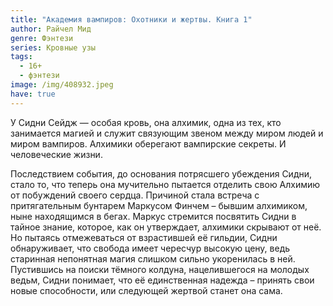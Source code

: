 ```yaml
---
title: "Академия вампиров: Охотники и жертвы. Книга 1"
author: Райчел Мид
genre: Фэнтези
series: Кровные узы
tags:
  - 16+
  - фэнтези
image: /img/408932.jpeg
have: true
---
```

У Сидни Сейдж — особая кровь, она алхимик, одна из тех, кто занимается магией и служит связующим звеном между миром людей и миром вампиров. Алхимики оберегают вампирские секреты. И человеческие жизни.

Последствием события, до основания потрясшего убеждения Сидни, стало то, что теперь она мучительно пытается отделить свою Алхимию от побуждений своего сердца. Причиной стала встреча с притягательным бунтарем Маркусом Финчем – бывшим алхимиком, ныне находящимся в бегах. Маркус стремится посвятить Сидни в тайное знание, которое, как он утверждает, алхимики скрывают от неё. Но пытаясь отмежеваться от взрастившей её гильдии, Сидни обнаруживает, что свобода имеет чересчур высокую цену, ведь старинная непонятная магия слишком сильно укоренилась в ней. Пустившись на поиски тёмного колдуна, нацелившегося на молодых ведьм, Сидни понимает, что её единственная надежда – принять свои новые способности, или следующей жертвой станет она сама.